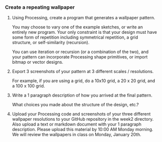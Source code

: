 ### Create a repeating wallpaper

1. Using Processing, create a program that generates a wallpaper pattern. 

    You may choose to vary one of the example sketches, or write an entirely new program. Your only constraint is that your design must have some form of repetition including symmetrical repetition, a grid structure, or self-similarity (recursion).

    You can use iteration or recursion (or a combination of the two), and your pattern can incorporate Processing shape primitives, or import bitmap or vector 	designs.

2. Export 3 screenshots of your pattern at 3 different scales / resolutions. 

    For example, if you are using a grid, do a 10x10 grid, a 20 x 20 grid, and a 100 x 100 grid.

3. Write a 1 paragraph description of how you arrived at the final pattern.  

    What choices you made about the structure of the design, etc.?

4. Upload your Processing code and screenshots of your three different wallpaper resolutions to your GitHub repository in the week2 directory. Also upload a text or markdown document with your 1 paragraph description. Please upload this material by 10:00 AM Monday morning. We will review the wallpapers in class on Monday, January 20th.
